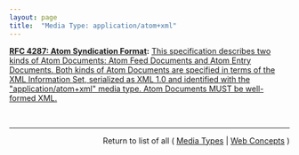 ```yaml
---
layout: page
title:  "Media Type: application/atom+xml"
---
```


**[RFC 4287: Atom Syndication Format](/specs/IETF/RFC/4287 "Atom is an XML-based document format that describes lists of related information known as &#34;feeds&#34;. Feeds are composed of a number of items, known as &#34;entries&#34;, each with an extensible set of attached metadata. For example, each entry has a title."):** [This specification describes two kinds of Atom Documents: Atom Feed Documents and Atom Entry Documents. Both kinds of Atom Documents are specified in terms of the XML Information Set, serialized as XML 1.0 and identified with the "application/atom+xml" media type. Atom Documents MUST be well-formed XML.](http://tools.ietf.org/html/rfc4287#section-2 "Read documentation for Media Type &#34;application/atom+xml&#34;")

<br/>
<hr/>

<p style="text-align: right">Return to list of all ( <a href="../media-types">Media Types</a> | <a href="../">Web Concepts</a> )</p>